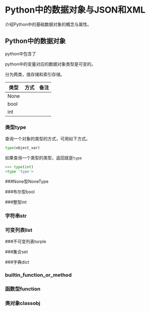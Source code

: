 # Python中的数据对象与JSON和XML

介绍Python中的基础数据对象的概念与属性。

## Python中的数据对象

python中包含了

python中的变量对应的数据对象类型是可变的。

分为两类，值存储和索引存储。

| 类型 | 方式 | 备注 |
| ---- | ---- | ---- |
| None |      |      |
| bool |      |      |
| int  |      |      |



### 类型type

查询一个对象的类型的方式，可用如下方式。

```python
type(object_var)
```

如果查询一个类型的类型，返回就是`type`

```python
>>> type(int)
<type 'type'>
```

###None型NoneType

###布尔型bool

###整型int

### 字符串str

### 可变列表list

###不可变列表turple

###集合set

###字典dict

### builtin_function_or_method

### 函数型function

### 类对象classobj